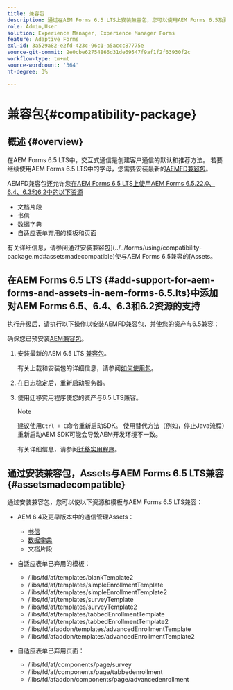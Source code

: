 ```yaml
---
title: 兼容包
description: 通过在AEM Forms 6.5 LTS上安装兼容包，您可以使用AEM Forms 6.5及更早版本中的通信管理资源以及已弃用的自适应表单模板和页面
role: Admin,User
solution: Experience Manager, Experience Manager Forms
feature: Adaptive Forms
exl-id: 3a529a82-e2fd-423c-96c1-a5accc87775e
source-git-commit: 2e0cbe62754866d31de69547f9af1f2f63930f2c
workflow-type: tm+mt
source-wordcount: '364'
ht-degree: 3%

---
```


# 兼容包{#compatibility-package}

## 概述 {#overview}

在AEM Forms 6.5 LTS中，交互式通信是创建客户通信的默认和推荐方法。 若要继续使用AEM Forms 6.5 LTS中的字母，您需要安装最新的[AEMFD兼容包](https://experienceleague.adobe.com/en/docs/experience-manager-release-information/aem-release-updates/forms-updates/aem-forms-releases)。

AEMFD兼容包还允许您[在AEM Forms 6.5 LTS上使用AEM Forms 6.5.22.0、6.4、6.3和6.2中的以下资源](../../forms/using/compatibility-package.md#add-support-for-aem-forms-and-assets-in-aem-forms)

* 文档片段
* 书信
* 数据字典
* 自适应表单弃用的模板和页面

有关详细信息，请参阅通过安装兼容包](../../forms/using/compatibility-package.md#assetsmadecompatible)使与AEM Forms 6.5兼容的[Assets。

## 在AEM Forms 6.5 LTS {#add-support-for-aem-forms-and-assets-in-aem-forms-6.5.lts}中添加对AEM Forms 6.5、6.4、6.3和6.2资源的支持

执行升级后，请执行以下操作以安装AEMFD兼容包，并使您的资产与6.5兼容：

确保您已预安装[AEM兼容包](https://experienceleague.adobe.com/en/docs/experience-manager-release-information/aem-release-updates/forms-updates/aem-forms-releases)。

1. 安装最新的AEM 6.5 LTS [兼容包](https://experienceleague.adobe.com/en/docs/experience-manager-release-information/aem-release-updates/forms-updates/aem-forms-releases)。

   有关上载和安装包的详细信息，请参阅[如何使用包](/help/sites-administering/package-manager.md)。

1. 在日志稳定后，重新启动服务器。
1. 使用迁移实用程序使您的资产与6.5 LTS兼容。

   >[!NOTE]
   >
   > 建议使用`Ctrl + C`命令重新启动SDK。 使用替代方法（例如，停止Java流程）重新启动AEM SDK可能会导致AEM开发环境不一致。

   有关详细信息，请参阅[迁移实用程序](../../forms/using/migration-utility.md)。

## 通过安装兼容包，Assets与AEM Forms 6.5 LTS兼容 {#assetsmadecompatible}

通过安装兼容包，您可以使以下资源和模板与AEM Forms 6.5 LTS兼容：

* AEM 6.4及更早版本中的通信管理Assets：

   * [书信](../../forms/using/create-letter.md)
   * [数据字典](/help/forms/using/data-dictionary.md)
   * 文档片段

* 自适应表单已弃用的模板：

   * /libs/fd/af/templates/blankTemplate2
   * /libs/fd/af/templates/simpleEnrollmentTemplate
   * /libs/fd/af/templates/simpleEnrollmentTemplate2
   * /libs/fd/af/templates/surveyTemplate
   * /libs/fd/af/templates/surveyTemplate2
   * /libs/fd/af/templates/tabbedEnrollmentTemplate
   * /libs/fd/af/templates/tabbedEnrollmentTemplate2
   * /libs/fd/afaddon/templates/advancedEnrollmentTemplate
   * /libs/fd/afaddon/templates/advancedEnrollmentTemplate2

* 自适应表单已弃用页面：

   * /libs/fd/af/components/page/survey
   * /libs/fd/af/components/page/tabbedenrollment
   * /libs/fd/afaddon/components/page/advancedenrollment
